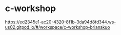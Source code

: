 # c-workshop
https://ed2345e1-ac20-4320-8f1b-3da94d8fd344.ws-us02.gitpod.io/#/workspace/c-workshop-brianakuo